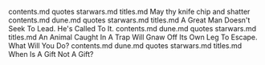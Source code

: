 contents.md quotes starwars.md titles.md May thy knife chip and shatter
contents.md dune.md quotes starwars.md titles.md A Great Man Doesn't Seek To Lead. He's Called To It.
contents.md dune.md quotes starwars.md titles.md An Animal Caught In A Trap Will Gnaw Off Its Own Leg To Escape. What Will You Do?
contents.md dune.md quotes starwars.md titles.md When Is A Gift Not A Gift?
